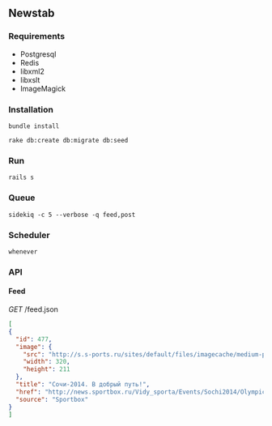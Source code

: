 ## Newstab

### Requirements
* Postgresql
* Redis
* libxml2
* libxslt
* ImageMagick

### Installation
`bundle install`

`rake db:create db:migrate db:seed`

### Run
`rails s`

### Queue
`sidekiq -c 5 --verbose -q feed,post`

### Scheduler
`whenever`

### API

#### Feed
  *GET* /feed.json
  ```json
[
  {
    "id": 477,
    "image": {
      "src": "http://s.s-ports.ru/sites/default/files/imagecache/medium-photos/2013-10-07T111521Z_33419618_GM1E9A71HCX01_RTRMADP_3_OLYMPICS-SOCHI-FLAME_0.JPG",
      "width": 320,
      "height": 211
    },
    "title": "Сочи-2014. В добрый путь!",
    "href": "http://news.sportbox.ru/Vidy_sporta/Events/Sochi2014/Olympicflame/spbfoto_NI407636_V-dobriy-puti",
    "source": "Sportbox"
  }
]
  ```